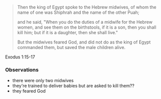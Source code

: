 > Then the king of Egypt spoke to the Hebrew midwives, of whom the name of one
> was Shiphrah and the name of the other Puah;
>
> and he said, "When you do the duties of a midwife for the Hebrew women, and
> see them on the birthstools, if it is a son, then you shall kill him; but if
> it is a daughter, then she shall live."
>
> But the midwives feared God, and did not do as the king of Egypt commanded
> them, but saved the male children alive.

Exodus 1:15-17

### Observations

- there were only two midwives
- they're trained to deliver babies but are asked to kill them??
- they feared God
